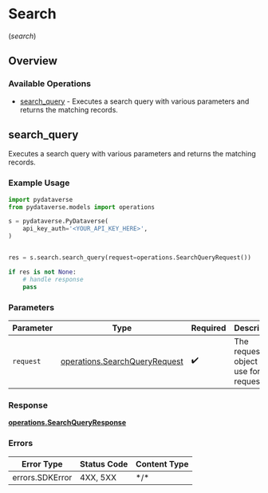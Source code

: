 # Search
(*search*)

## Overview

### Available Operations

* [search_query](#search_query) - Executes a search query with various parameters and returns the matching records.

## search_query

Executes a search query with various parameters and returns the matching records.

### Example Usage

```python
import pydataverse
from pydataverse.models import operations

s = pydataverse.PyDataverse(
    api_key_auth='<YOUR_API_KEY_HERE>',
)


res = s.search.search_query(request=operations.SearchQueryRequest())

if res is not None:
    # handle response
    pass

```

### Parameters

| Parameter                                                                      | Type                                                                           | Required                                                                       | Description                                                                    |
| ------------------------------------------------------------------------------ | ------------------------------------------------------------------------------ | ------------------------------------------------------------------------------ | ------------------------------------------------------------------------------ |
| `request`                                                                      | [operations.SearchQueryRequest](../../models/operations/searchqueryrequest.md) | :heavy_check_mark:                                                             | The request object to use for the request.                                     |

### Response

**[operations.SearchQueryResponse](../../models/operations/searchqueryresponse.md)**

### Errors

| Error Type      | Status Code     | Content Type    |
| --------------- | --------------- | --------------- |
| errors.SDKError | 4XX, 5XX        | \*/\*           |